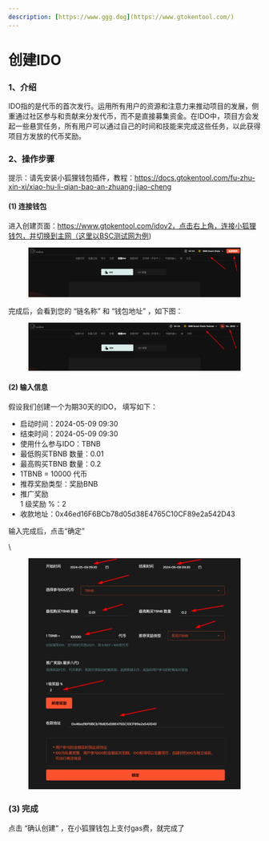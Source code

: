 ```yaml
---
description: [https://www.ggg.dog](https://www.gtokentool.com/)
---
```


# 创建IDO

### 1、介绍

IDO指的是代币的首次发行。运用所有用户的资源和注意力来推动项目的发展，侧重通过社区参与和贡献来分发代币，而不是直接募集资金。在IDO中，项目方会发起一些悬赏任务，所有用户可以通过自己的时间和技能来完成这些任务，以此获得项目方发放的代币奖励。

### 2、操作步骤

提示：请先安装小狐狸钱包插件，教程：https://docs.gtokentool.com/fu-zhu-xin-xi/xiao-hu-li-qian-bao-an-zhuang-jiao-cheng

#### (1) 连接钱包

进入创建页面：https://www.gtokentool.com/idov2，点击右上角，连接小狐狸钱包，并切换到主网（这里以BSC测试网为例)

<figure><img src="../.gitbook/assets/image.png" alt=""><figcaption></figcaption></figure>

完成后，会看到您的 “链名称” 和 “钱包地址” ，如下图：

<figure><img src="../.gitbook/assets/image (1).png" alt=""><figcaption></figcaption></figure>

#### (2) 输入信息

假设我们创建一个为期30天的IDO， 填写如下：

* 启动时间：2024-05-09 09:30
* 结束时间：2024-05-09 09:30
* 使用什么参与IDO：TBNB
* 最低购买TBNB 数量：0.01
* 最高购买TBNB 数量：0.2
* 1TBNB = 10000  代币
* 推荐奖励类型：奖励BNB
* 推广奖励\
  1 级奖励 %：2
* 收款地址：0x46ed16F6BCb78d05d38E4765C10CF89e2a542D43

输入完成后，点击“确定”

\


<figure><img src="../.gitbook/assets/000 (1).jpg" alt=""><figcaption></figcaption></figure>

### (3) 完成

点击 “确认创建” ，在小狐狸钱包上支付gas费，就完成了

<figure><img src="https://lh7-us.googleusercontent.com/POVUIiidovE1ZrUPpyv-zBplcKrts5ZNNS85Mh4w9Q8DZZU--WMt7OGaASOtQ4eVC2DxYV-1MsRD74pdhlfHUbx-NVc-6DcvXkEzIP1xVlEjHS2rYBYY8_BjdMa9VK81b0VN3ILfhP__NUDAI06K8y0" alt=""><figcaption></figcaption></figure>
